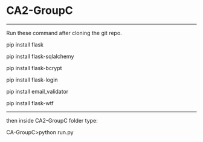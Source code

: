 # CA2-GroupC

__________________________________________________
Run these command after cloning the git repo. 

pip install flask

pip install flask-sqlalchemy

pip install flask-bcrypt

pip install flask-login

pip install email_validator

pip install flask-wtf

________________________________________________
then inside CA2-GroupC folder type:

CA-GroupC>python run.py
